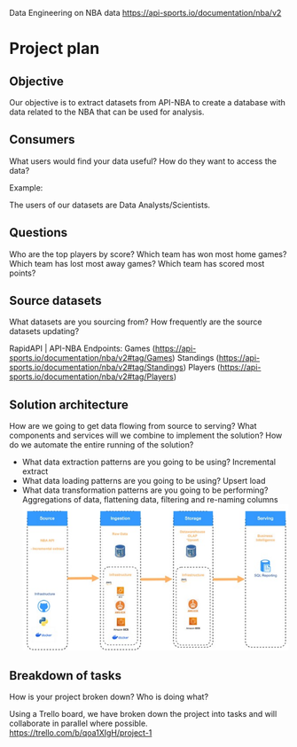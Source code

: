 Data Engineering on NBA data https://api-sports.io/documentation/nba/v2
# Project plan 

## Objective 
Our objective is to extract datasets from API-NBA to create a database with data related to the NBA that can be used for analysis.

## Consumers 
What users would find your data useful? How do they want to access the data? 

Example: 

The users of our datasets are Data Analysts/Scientists. 

## Questions 

Who are the top players by score?
Which team has won most home games?
Which team has lost most away games?
Which team has scored most points?


## Source datasets 
What datasets are you sourcing from? How frequently are the source datasets updating?

RapidAPI | API-NBA
Endpoints:
Games (https://api-sports.io/documentation/nba/v2#tag/Games)
Standings (https://api-sports.io/documentation/nba/v2#tag/Standings)
Players (https://api-sports.io/documentation/nba/v2#tag/Players)


## Solution architecture
How are we going to get data flowing from source to serving? What components and services will we combine to implement the solution? How do we automate the entire running of the solution? 



- What data extraction patterns are you going to be using?
  Incremental extract
- What data loading patterns are you going to be using?
  Upsert load 
- What data transformation patterns are you going to be performing?
  Aggregations of data, flattening data, filtering and re-naming columns
![](2023-08-26-20-29-09.png)


## Breakdown of tasks 
How is your project broken down? Who is doing what?

Using a Trello board, we have broken down the project into tasks and will collaborate in parallel where possible.
https://trello.com/b/qoa1XIgH/project-1
